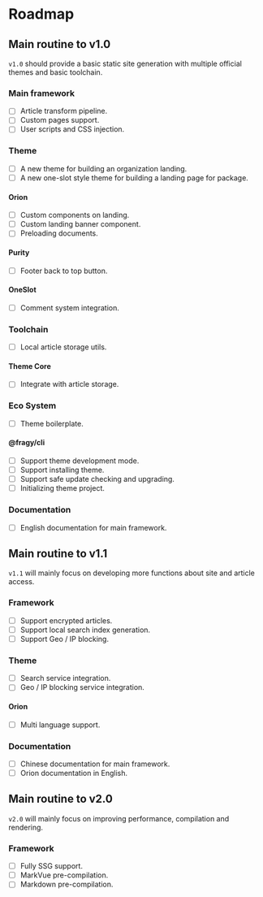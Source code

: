 # Roadmap

## Main routine to v1.0

`v1.0` should provide a basic static site generation with multiple official themes and basic toolchain.

### Main framework

- [ ] Article transform pipeline.
- [ ] Custom pages support.
- [ ] User scripts and CSS injection.

### Theme

- [ ] A new theme for building an organization landing.
- [ ] A new one-slot style theme for building a landing page for package.

#### Orion

- [ ] Custom components on landing.
- [ ] Custom landing banner component.
- [ ] Preloading documents.

#### Purity

- [ ] Footer back to top button.

#### OneSlot

- [ ] Comment system integration.

### Toolchain

- [ ] Local article storage utils.

#### Theme Core

- [ ] Integrate with article storage.

### Eco System

- [ ] Theme boilerplate.

#### @fragy/cli

- [ ] Support theme development mode.
- [ ] Support installing theme.
- [ ] Support safe update checking and upgrading.
- [ ] Initializing theme project.

### Documentation

- [ ] English documentation for main framework.

## Main routine to v1.1

`v1.1` will mainly focus on developing more functions about site and article access.

### Framework

- [ ] Support encrypted articles.
- [ ] Support local search index generation.
- [ ] Support Geo / IP blocking.

### Theme

- [ ] Search service integration.
- [ ] Geo / IP blocking service integration.

#### Orion

- [ ] Multi language support.

### Documentation

- [ ] Chinese documentation for main framework.
- [ ] Orion documentation in English.

## Main routine to v2.0

`v2.0` will mainly focus on improving performance, compilation and rendering.

### Framework

- [ ] Fully SSG support.
- [ ] MarkVue pre-compilation.
- [ ] Markdown pre-compilation.
